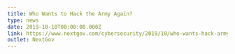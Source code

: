 ```yaml
---
title: Who Wants to Hack the Army Again?
type: news
date: 2019-10-10T00:00:00.000Z
link: https://www.nextgov.com/cybersecurity/2019/10/who-wants-hack-army-again/160518/
outlet: NextGov
---
```


